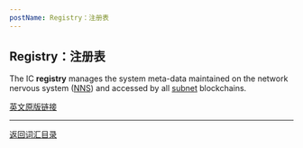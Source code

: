 ```yaml
---
postName: Registry：注册表
---
```

## Registry：注册表

The IC **registry** manages the system meta-data maintained on the network nervous system ([NNS](../N/nns)) and accessed by all [subnet](../S/subnet) blockchains.

[英文原版链接](https://wiki.internetcomputer.org/wiki/Glossary)

---
[返回词汇目录](../glossary)